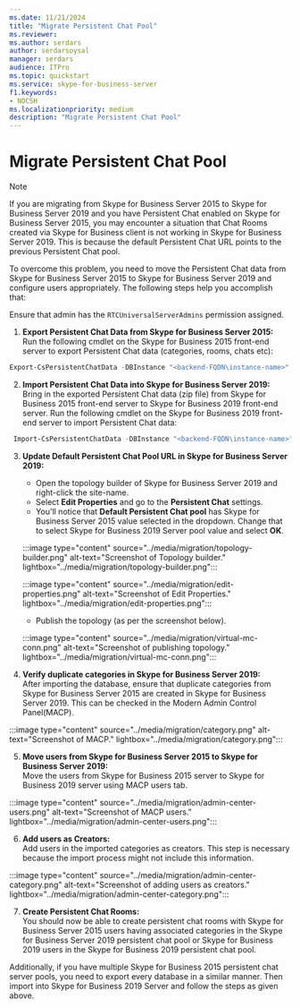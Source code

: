 ```yaml
---
ms.date: 11/21/2024
title: "Migrate Persistent Chat Pool"
ms.reviewer: 
ms.author: serdars
author: serdarsoysal
manager: serdars
audience: ITPro
ms.topic: quickstart
ms.service: skype-for-business-server
f1.keywords:
- NOCSH
ms.localizationpriority: medium
description: "Migrate Persistent Chat Pool"
---
```


# Migrate Persistent Chat Pool

> [!NOTE]
> If you are migrating from Skype for Business Server 2015 to Skype for Business Server 2019 and you have Persistent Chat enabled on Skype for Business Server 2015, you may encounter a situation that Chat Rooms created via Skype for Business client is not working in Skype for Business Server 2019. This is because the default Persistent Chat URL points to the previous Persistent Chat pool.

To overcome this problem, you need to move the Persistent Chat data from Skype for Business Server 2015 to Skype for Business Server 2019 and configure users appropriately. The following steps help you accomplish that:

Ensure that admin has the `RTCUniversalServerAdmins` permission assigned.

1. **Export Persistent Chat Data from Skype for Business Server 2015:**<br> 
Run the following cmdlet on the Skype for Business 2015 front-end server to export Persistent Chat data (categories, rooms, chats etc):

```powershell
Export-CsPersistentChatData -DBInstance "<backend-FQDN\instance-name>"  -FileName "C:\PersistentChatData.zip"
```
2. **Import Persistent Chat Data into Skype for Business Server 2019:**<br> 
Bring in the exported Persistent Chat data (zip file) from Skype for Business 2015 front-end server to Skype for Business 2019 front-end server. Run the following cmdlet on the Skype for Business 2019 front-end server to import Persistent Chat data:

```powershell
 Import-CsPersistentChatData -DBInstance "<backend-FQDN\instance-name>"  -FileName "C:\PersistentChatData.zip"
```

3. **Update Default Persistent Chat Pool URL in Skype for Business Server 2019:** 
    - Open the topology builder of Skype for Business Server 2019 and right-click the site-name. 
    - Select **Edit Properties** and go to the **Persistent Chat** settings. 
    - You'll notice that **Default Persistent Chat pool** has Skype for Business Server 2015 value selected in the dropdown. Change that to select Skype for Business 2019 Server pool value and select **OK**. 
    
    :::image type="content" source="../media/migration/topology-builder.png" alt-text="Screenshot of Topology builder." lightbox="../media/migration/topology-builder.png":::

    :::image type="content" source="../media/migration/edit-properties.png" alt-text="Screenshot of Edit Properties." lightbox="../media/migration/edit-properties.png":::

    - Publish the topology (as per the screenshot below). 
       
    :::image type="content" source="../media/migration/virtual-mc-conn.png" alt-text="Screenshot of publishing topology." lightbox="../media/migration/virtual-mc-conn.png":::  
    

4. **Verify duplicate categories in Skype for Business Server 2019:**<br> 
After importing the database, ensure that duplicate categories from Skype for Business Server 2015 are created in Skype for Business Server 2019. This can be checked in the Modern Admin Control Panel(MACP). 

:::image type="content" source="../media/migration/category.png" alt-text="Screenshot of MACP." lightbox="../media/migration/category.png":::

5. **Move users from Skype for Business Server 2015 to Skype for Business Server 2019:** <br> 
Move the users from Skype for Business 2015 server to Skype for Business 2019 server using MACP users tab.

:::image type="content" source="../media/migration/admin-center-users.png" alt-text="Screenshot of MACP users." lightbox="../media/migration/admin-center-users.png":::

6. **Add users as Creators:**<br> 
Add users in the imported categories as creators. This step is necessary because the import process might not include this information.

:::image type="content" source="../media/migration/admin-center-category.png" alt-text="Screenshot of adding users as creators." lightbox="../media/migration/admin-center-category.png":::

7. **Create Persistent Chat Rooms:**<br> 
You should now be able to create persistent chat rooms with Skype for Business Server 2015 users having associated categories in the Skype for Business Server 2019 persistent chat pool or Skype for Business 2019 users in the Skype for Business 2019 persistent chat pool.

Additionally, if you have multiple Skype for Business 2015 persistent chat server pools, you need to export every database in a similar manner. Then import into Skype for Business 2019 Server and follow the steps as given above.


